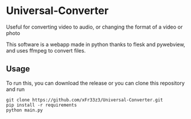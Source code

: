 # Universal-Converter
Useful for converting video to audio, or changing the format of a video or photo

This software is a webapp made in python thanks to flesk and pywebview, and uses ffmpeg to convert files.

## Usage

To run this, you can download the release or you can clone this repository and run

```
git clone https://github.com/xFr33z3/Universal-Converter.git
pip install -r requirements
python main.py
```

